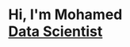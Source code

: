 <h1>Hi, I'm Mohamed <br/><a href="https://github.com/MOO242"></a><a href="https://www.linkedin.com/in/mohamed-al-razek-950a00104/">Data Scientist </a>


